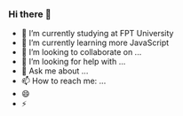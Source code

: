 ### Hi there 👋
- 🔭 I’m currently studying at FPT University
- 🌱 I’m currently learning more JavaScript
- 👯 I’m looking to collaborate on ...
- 🤔 I’m looking for help with ...
- 💬 Ask me about ...
- 📫 How to reach me: ...
- 😄 
- ⚡
